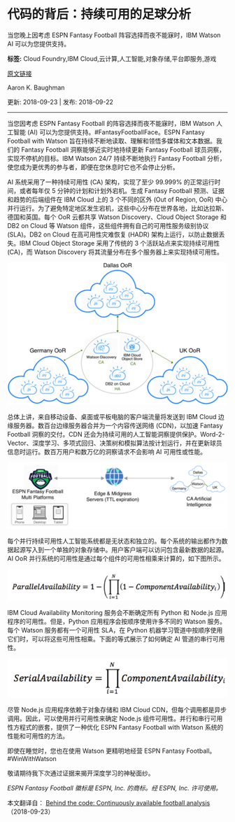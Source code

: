 # 代码的背后：持续可用的足球分析
当您晚上因考虑 ESPN Fantasy Football 阵容选择而夜不能寐时，IBM Watson AI 可以为您提供支持。

**标签:** Cloud Foundry,IBM Cloud,云计算,人工智能,对象存储,平台即服务,游戏

[原文链接](https://developer.ibm.com/zh/articles/watson-behind-the-code-fantasy-football-2018-part2/)

Aaron K. Baughman

更新: 2018-09-23 \| 发布: 2018-09-22

* * *

当您因考虑 ESPN Fantasy Football 的阵容选择而夜不能寐时，IBM Watson 人工智能 (AI) 可以为您提供支持。#FantasyFootballFace。ESPN Fantasy Football with Watson 旨在持续不断地读取、理解和领悟多媒体和文本数据。我们的 Fantasy Football 洞察能够近实时地持续更新 Fantasy Football 球员洞察，实现不停机的目标。IBM Watson 24/7 持续不断地执行 Fantasy Football 分析，使您成为更优秀的参与者，即便在您休息时它也不会停止分析。

AI 系统采用了一种持续可用性 (CA) 架构，实现了至少 99.999% 的正常运行时间，或者每年仅 5 分钟的计划和计划外宕机。生成 Fantasy Football 预测、证据和趋势的后端组件在 IBM Cloud 上的 3 个不同的区外 (Out of Region, OoR) 中心并行运行。为了避免特定地区发生宕机，这些中心分布在世界各地，比如达拉斯、德国和英国。每个 OoR 云都共享 Watson Discovery、Cloud Object Storage 和 DB2 on Cloud 等 Watson 组件，这些组件拥有自己的可用性服务级别协议 (SLA)。DB2 on Cloud 在高可用性灾难恢复 (HADR) 架构上运行，以防止数据丢失。IBM Cloud Object Storage 采用了传统的 3 个活跃站点来实现持续可用性 (CA)，而 Watson Discovery 将其流量分布在多个服务器上来实现持续可用性。

![服务器](../ibm_articles_img/watson-behind-the-code-fantasy-football-2018-part2_images_figure1.jpg)

总体上讲，来自移动设备、桌面或平板电脑的客户端流量将发送到 IBM Cloud 边缘服务器。数百台边缘服务器合并为一个内容传送网络 (CDN)，以加速 Fantasy Football 洞察的交付。CDN 还会为持续可用的人工智能洞察提供保护。Word-2-Vector、深度学习、多项式回归、决策树和模拟算法按计划运行，并在更新球员信息时运行。数百万用户和数万亿的洞察请求不会影响 AI 可用性或性能。

![服务器](../ibm_articles_img/watson-behind-the-code-fantasy-football-2018-part2_images_figure2.jpg)

每个并行持续可用性人工智能系统都是无状态和独立的。每个系统的输出都作为数据起源写入到一个单独的对象存储中。用户客户端可以访问包含最新数据的起源。AI OoR 并行系统的可用性是通过每个组件的可用性相乘来计算的，如下图所示。

![服务器](../ibm_articles_img/watson-behind-the-code-fantasy-football-2018-part2_images_figure3.png)

IBM Cloud Availability Monitoring 服务会不断确定所有 Python 和 Node.js 应用程序的可用性。但是，Python 应用程序会按顺序使用许多不同的 Watson 服务。每个 Watson 服务都有一个可用性 SLA，在 Python 机器学习管道中按顺序使用它们时，可以将这些可用性相乘。下面的等式展示了如何确定 AI 管道的串行可用性。

![服务器](../ibm_articles_img/watson-behind-the-code-fantasy-football-2018-part2_images_figure4.png)

尽管 Node.js 应用程序依赖于对象存储和 IBM Cloud CDN，但每个调用都是异步调用。因此，可以使用并行可用性来确定 Node.js 组件可用性。并行和串行可用性方程式的嵌套，提供了一种优化 ESPN Fantasy Football with Watson 系统的性能和可用性的方法。

即使在睡觉时，您也在使用 Watson 更精明地经营 ESPN Fantasy Football。#WinWithWatson

敬请期待我下次通过证据来揭开深度学习的神秘面纱。

_ESPN Fantasy Football 徽标是 ESPN, Inc. 的商标。经 ESPN, Inc. 许可使用。_

本文翻译自： [Behind the code: Continuously available football analysis](https://developer.ibm.com/articles/watson-behind-the-code-fantasy-football-2018-part2/)（2018-09-23）